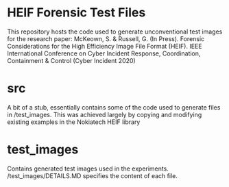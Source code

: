 # HEIF Forensic Test Files

This repository hosts the code used to generate unconventional test images for the research paper:
McKeown, S. & Russell, G. (In Press). Forensic Considerations for the High Efficiency Image File Format (HEIF). IEEE International Conference on Cyber Incident Response, Coordination, Containment & Control (Cyber Incident 2020)



# src
 
A bit of a stub, essentially contains some of the code used to generate files in /test\_images. This was achieved largely by copying and modifying existing examples in the Nokiatech HEIF library


# test\_images

Contains generated test images used in the experiments. /test\_images/DETAILS.MD specifies the content of each file.

